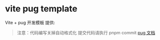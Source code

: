 # vite pug template

Vite + pug 开发模板
提供:

> 注意：代码编写关掉自动格式化 提交代码请执行 pnpm commit
> [pug 文档](https://www.pugjs.cn/api/getting-started.html)
